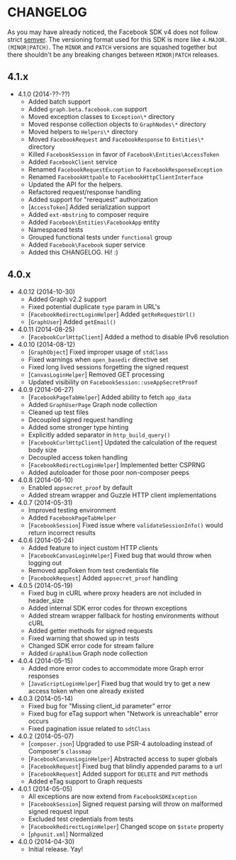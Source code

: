 # CHANGELOG

As you may have already noticed, the Facebook SDK v4 does not follow strict [semver](http://semver.org/). The versioning format used for this SDK is more like `4.MAJOR.(MINOR|PATCH)`. The `MINOR` and `PATCH` versions are squashed together but there shouldn't be any breaking changes between `MINOR|PATCH` releases.


## 4.1.x

- 4.1.0 (2014-??-??)
  - Added batch support
  - Added `graph.beta.facebook.com` support
  - Moved exception classes to `Exception\*` directory
  - Moved response collection objects to `GraphNodes\*` directory
  - Moved helpers to `Helpers\*` directory
  - Moved `FacebookRequest` and `FacebookResponse` to `Entities\*` directory
  - Killed `FacebookSession` in favor of `Facebook\Entities\AccessToken`
  - Added `FacebookClient` service
  - Renamed `FacebookRequestException` to `FacebookResponseException`
  - Renamed `FacebookHttpable` to `FacebookHttpClientInterface`
  - Updated the API for the helpers.
  - Refactored request/response handling
  - Added support for "rerequest" authorization
  - [`AccessToken`] Added serialization support
  - Added `ext-mbstring` to composer require
  - Added `Facebook\Entities\FacebookApp` entity
  - Namespaced tests
  - Grouped functional tests under `functional` group
  - Added `Facebook\Facebook` super service
  - Added this CHANGELOG. Hi! :)


## 4.0.x

- 4.0.12 (2014-10-30)
  - Added Graph v2.2 support
  - Fixed potential duplicate `type` param in URL's
  - [`FacebookRedirectLoginHelper`] Added `getReRequestUrl()`
  - [`GraphUser`] Added `getEmail()`
- 4.0.11 (2014-08-25)
  - [`FacebookCurlHttpClient`] Added a method to disable IPv6 resolution
- 4.0.10 (2014-08-12)
  - [`GraphObject`] Fixed improper usage of `stdClass`
  - Fixed warnings when `open_basedir` directive set
  - Fixed long lived sessions forgetting the signed request
  - [`CanvasLoginHelper`] Removed GET processing
  - Updated visibility on `FacebookSession::useAppSecretProof`
- 4.0.9 (2014-06-27)
  - [`FacebookPageTabHelper`] Added ability to fetch `app_data`
  - Added `GraphUserPage` Graph node collection
  - Cleaned up test files
  - Decoupled signed request handling
  - Added some stronger type hinting
  - Explicitly added separator in `http_build_query()`
  - [`FacebookCurlHttpClient`] Updated the calculation of the request body size
  - Decoupled access token handling
  - [`FacebookRedirectLoginHelper`] Implemented better CSPRNG
  - Added autoloader for those poor non-composer peeps
- 4.0.8 (2014-06-10)
  - Enabled `appsecret_proof` by default
  - Added stream wrapper and Guzzle HTTP client implementations
- 4.0.7 (2014-05-31)
  - Improved testing environment
  - Added `FacebookPageTabHelper`
  - [`FacebookSession`] Fixed issue where `validateSessionInfo()` would return incorrect results
- 4.0.6 (2014-05-24)
  - Added feature to inject custom HTTP clients
  - [`FacebookCanvasLoginHelper`] Fixed bug that would throw when logging out
  - Removed appToken from test credentials file
  - [`FacebookRequest`] Added `appsecret_proof` handling
- 4.0.5 (2014-05-19)
  - Fixed bug in cURL where proxy headers are not included in header_size
  - Added internal SDK error codes for thrown exceptions
  - Added stream wrapper fallback for hosting environments without cURL
  - Added getter methods for signed requests
  - Fixed warning that showed up in tests
  - Changed SDK error code for stream failure
  - Added `GraphAlbum` Graph node collection
- 4.0.4 (2014-05-15)
  - Added more error codes to accommodate more Graph error responses
  - [`JavaScriptLoginHelper`] Fixed bug that would try to get a new access token when one already existed
- 4.0.3 (2014-05-14)
  - Fixed bug for "Missing client_id parameter" error
  - Fixed bug for eTag support when "Network is unreachable" error occurs
  - Fixed pagination issue related to `sdtClass`
- 4.0.2 (2014-05-07)
  - [`composer.json`] Upgraded to use PSR-4 autoloading instead of Composer's `classmap`
  - [`FacebookCanvasLoginHelper`] Abstracted access to super globals
  - [`FacebookRequest`] Fixed bug that blindly appended params to a url
  - [`FacebookRequest`] Added support for `DELETE` and `PUT` methods
  - Added eTag support to Graph requests
- 4.0.1 (2014-05-05)
  - All exceptions are now extend from `FacebookSDKException`
  - [`FacebookSession`] Signed request parsing will throw on malformed signed request input
  - Excluded test credentials from tests
  - [`FacebookRedirectLoginHelper`] Changed scope on `$state` property
  - [`phpunit.xml`] Normalized
- 4.0.0 (2014-04-30)
  - Initial release. Yay!

